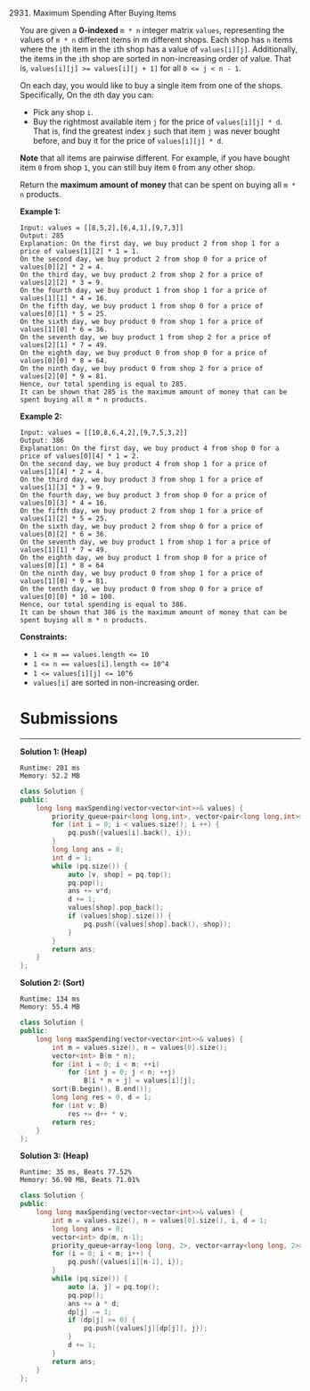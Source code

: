 2931. Maximum Spending After Buying Items

You are given a **0-indexed** `m * n` integer matrix `values`, representing the values of `m * n` different items in m different shops. Each shop has `n` items where the `j`th item in the `i`th shop has a value of `values[i][j]`. Additionally, the items in the `i`th shop are sorted in non-increasing order of value. That is, `values[i][j] >= values[i][j + 1]` for all `0 <= j < n - 1`.

On each day, you would like to buy a single item from one of the shops. Specifically, On the `d`th day you can:

* Pick any shop `i`.
* Buy the rightmost available item `j` for the price of `values[i][j] * d`. That is, find the greatest index `j` such that item `j` was never bought before, and buy it for the price of `values[i][j] * d`.

**Note** that all items are pairwise different. For example, if you have bought item `0` from shop `1`, you can still buy item `0` from any other shop.

Return the **maximum amount of money** that can be spent on buying all `m * n` products.

 

**Example 1:**
```
Input: values = [[8,5,2],[6,4,1],[9,7,3]]
Output: 285
Explanation: On the first day, we buy product 2 from shop 1 for a price of values[1][2] * 1 = 1.
On the second day, we buy product 2 from shop 0 for a price of values[0][2] * 2 = 4.
On the third day, we buy product 2 from shop 2 for a price of values[2][2] * 3 = 9.
On the fourth day, we buy product 1 from shop 1 for a price of values[1][1] * 4 = 16.
On the fifth day, we buy product 1 from shop 0 for a price of values[0][1] * 5 = 25.
On the sixth day, we buy product 0 from shop 1 for a price of values[1][0] * 6 = 36.
On the seventh day, we buy product 1 from shop 2 for a price of values[2][1] * 7 = 49.
On the eighth day, we buy product 0 from shop 0 for a price of values[0][0] * 8 = 64.
On the ninth day, we buy product 0 from shop 2 for a price of values[2][0] * 9 = 81.
Hence, our total spending is equal to 285.
It can be shown that 285 is the maximum amount of money that can be spent buying all m * n products. 
```

**Example 2:**
```
Input: values = [[10,8,6,4,2],[9,7,5,3,2]]
Output: 386
Explanation: On the first day, we buy product 4 from shop 0 for a price of values[0][4] * 1 = 2.
On the second day, we buy product 4 from shop 1 for a price of values[1][4] * 2 = 4.
On the third day, we buy product 3 from shop 1 for a price of values[1][3] * 3 = 9.
On the fourth day, we buy product 3 from shop 0 for a price of values[0][3] * 4 = 16.
On the fifth day, we buy product 2 from shop 1 for a price of values[1][2] * 5 = 25.
On the sixth day, we buy product 2 from shop 0 for a price of values[0][2] * 6 = 36.
On the seventh day, we buy product 1 from shop 1 for a price of values[1][1] * 7 = 49.
On the eighth day, we buy product 1 from shop 0 for a price of values[0][1] * 8 = 64
On the ninth day, we buy product 0 from shop 1 for a price of values[1][0] * 9 = 81.
On the tenth day, we buy product 0 from shop 0 for a price of values[0][0] * 10 = 100.
Hence, our total spending is equal to 386.
It can be shown that 386 is the maximum amount of money that can be spent buying all m * n products.
```

**Constraints:**

* `1 <= m == values.length <= 10`
* `1 <= n == values[i].length <= 10^4`
* `1 <= values[i][j] <= 10^6`
* `values[i]` are sorted in non-increasing order.

# Submissions
---
**Solution 1: (Heap)**
```
Runtime: 201 ms
Memory: 52.2 MB
```
```c++
class Solution {
public:
    long long maxSpending(vector<vector<int>>& values) {
        priority_queue<pair<long long,int>, vector<pair<long long,int>>, greater<pair<long long,int>>> pq;
        for (int i = 0; i < values.size(); i ++) {
            pq.push({values[i].back(), i});
        }
        long long ans = 0;
        int d = 1;
        while (pq.size()) {
            auto [v, shop] = pq.top();
            pq.pop();
            ans += v*d;
            d += 1;
            values[shop].pop_back();
            if (values[shop].size()) {
                pq.push({values[shop].back(), shop});
            }
        }
        return ans;
    }
};
```

**Solution 2: (Sort)**
```
Runtime: 134 ms
Memory: 55.4 MB
```
```c++
class Solution {
public:
    long long maxSpending(vector<vector<int>>& values) {
        int m = values.size(), n = values[0].size();
        vector<int> B(m * n);
        for (int i = 0; i < m; ++i)
            for (int j = 0; j < n; ++j)
                B[i * n + j] = values[i][j];
        sort(B.begin(), B.end());
        long long res = 0, d = 1;
        for (int v: B)
            res += d++ * v;
        return res;
    }
};
```

**Solution 3: (Heap)**
```
Runtime: 35 ms, Beats 77.52%
Memory: 56.90 MB, Beats 71.01%
```
```c++
class Solution {
public:
    long long maxSpending(vector<vector<int>>& values) {
        int m = values.size(), n = values[0].size(), i, d = 1;
        long long ans = 0;
        vector<int> dp(m, n-1);
        priority_queue<array<long long, 2>, vector<array<long long, 2>>, greater<>> pq;
        for (i = 0; i < m; i++) {
            pq.push({values[i][n-1], i});
        }
        while (pq.size()) {
            auto [a, j] = pq.top();
            pq.pop();
            ans += a * d;
            dp[j] -= 1;
            if (dp[j] >= 0) {
                pq.push({values[j][dp[j]], j});
            }
            d += 1;
        }
        return ans;
    }
};
```
